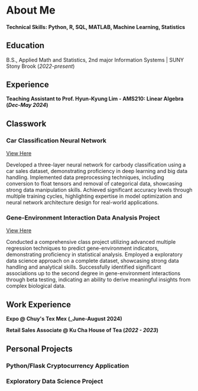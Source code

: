 # About Me

#### Technical Skills: Python, R, SQL, MATLAB, Machine Learning, Statistics

## Education			        		
B.S., Applied Math and Statistics, 2nd major Information Systems | SUNY Stony Brook (_2022-present_)

## Experience
**Teaching Assistant to Prof. Hyun-Kyung Lim - AMS210: Linear Algebra (_Dec-May 2024_)**

## Classwork
### Car Classification Neural Network
[View Here](https://github.com/jn9he/car_nn/tree/main)

Developed a three-layer neural network for carbody classification using a car sales dataset, demonstrating proficiency in deep learning and big data handling. Implemented data preprocessing techniques, including conversion to float tensors and removal of categorical data, showcasing strong data manipulation skills. Achieved significant accuracy levels through multiple training cycles, highlighting expertise in model optimization and neural network architecture design for real-world applications.

### Gene-Environment Interaction Data Analysis Project
[View Here](https://www.mdpi.com/1424-8220/22/11/4240)

Conducted a comprehensive class project utilizing advanced multiple regression techniques to predict gene-environment indicators, demonstrating proficiency in statistical analysis. Employed a  exploratory data science approach on a complete dataset, showcasing strong data handling and analytical skills. Successfully identified significant associations up to the second degree in gene-environment interactions through beta testing, indicating an ability to derive meaningful insights from complex biological data.

## Work Experience

**Expo @ Chuy's Tex Mex (_June-August 2024)**

**Retail Sales Associate @ Ku Cha House of Tea (_2022 - 2023_)**

## Personal Projects

### Python/Flask Cryptocurrency Application

### Exploratory Data Science Project

